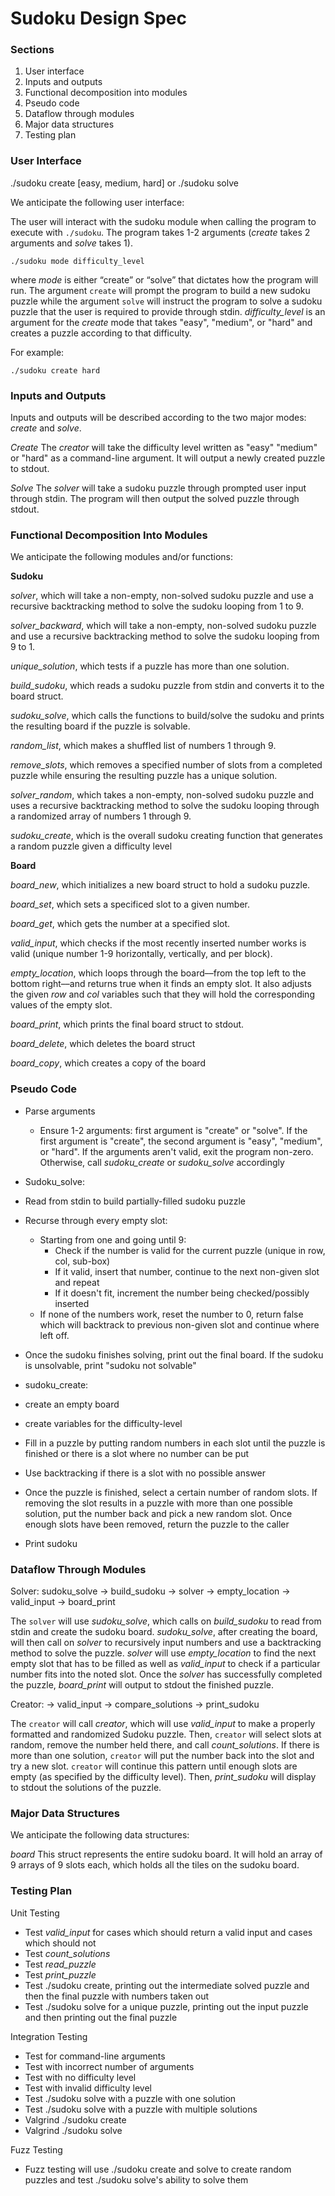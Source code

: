 # Sudoku Design Spec

### Sections
1. User interface
2. Inputs and outputs
3. Functional decomposition into modules
4. Pseudo code
5. Dataflow through modules
6. Major data structures
7. Testing plan


### User Interface

./sudoku create [easy, medium, hard] or ./sudoku solve

We anticipate the following user interface:

The user will interact with the sudoku module when calling the program to execute with `./sudoku`. The program takes 1-2 arguments (_create_ takes 2 arguments and _solve_ takes 1).
```
./sudoku mode difficulty_level
```
where *mode* is either “create” or “solve” that dictates how the program will run.  The argument `create` will prompt the program to build a new sudoku puzzle while the argument `solve` will instruct the program to solve a sudoku puzzle that the user is required to provide through stdin.
*difficulty_level* is an argument for the _create_ mode that takes "easy", "medium", or "hard" and creates a puzzle according to that difficulty.

For example:
```
./sudoku create hard
```


### Inputs and Outputs

Inputs and outputs will be described according to the two major modes: _create_ and _solve_.

*Create*
The _creator_ will take the difficulty level written as "easy" "medium" or "hard" as a command-line argument. It will output a newly created puzzle to stdout.

*Solve*
The _solver_ will take a sudoku puzzle through prompted user input through stdin. The program will then output the solved puzzle through stdout.


### Functional Decomposition Into Modules

We anticipate the following modules and/or functions:

**Sudoku**

*solver*, which will take a non-empty, non-solved sudoku puzzle and use a recursive backtracking method to solve the sudoku looping from 1 to 9.

*solver_backward*, which will take a non-empty, non-solved sudoku puzzle and use a recursive backtracking method to solve the sudoku looping from 9 to 1.

*unique_solution*, which tests if a puzzle has more than one solution.

*build_sudoku*, which reads a sudoku puzzle from stdin and converts it to the board struct.

*sudoku_solve*, which calls the functions to build/solve the sudoku and prints the resulting board if the puzzle is solvable.

*random_list*, which makes a shuffled list of numbers 1 through 9.

*remove_slots*, which removes a specified number of slots from a completed puzzle while ensuring the resulting puzzle has a unique solution.

*solver_random*, which takes a non-empty, non-solved sudoku puzzle and uses a recursive backtracking method to solve the sudoku looping through a randomized array of numbers 1 through 9.

*sudoku_create*, which is the overall sudoku creating function that generates a random puzzle given a difficulty level


**Board**

*board_new*, which initializes a new board struct to hold a sudoku puzzle.

*board_set*, which sets a specificed slot to a given number.

*board_get*, which gets the number at a specified slot.

*valid_input*, which checks if the most recently inserted number works is valid (unique number 1-9 horizontally, vertically, and per block).

*empty_location*, which loops through the board––from the top left to the bottom right––and returns true when it finds an empty slot. It also adjusts the given *row* and *col* variables such that they will hold the corresponding values of the empty slot.

*board_print*, which prints the final board struct to stdout.

*board_delete*, which deletes the board struct

*board_copy*, which creates a copy of the board


### Pseudo Code

* Parse arguments
   * Ensure 1-2 arguments: first argument is "create" or "solve". If the first argument is "create", the second argument is "easy", "medium", or "hard". If the arguments aren't valid, exit the program non-zero. Otherwise, call *sudoku_create* or *sudoku_solve* accordingly

* Sudoku_solve:
* Read from stdin to build partially-filled sudoku puzzle
* Recurse through every empty slot:
    * Starting from one and going until 9:
        * Check if the number is valid for the current puzzle (unique in row, col, sub-box)
        * If it valid, insert that number, continue to the next non-given slot and repeat
        * If it doesn't fit, increment the number being checked/possibly inserted
    * If none of the numbers work, reset the number to 0, return false which will backtrack to previous non-given slot and continue where left off.
* Once the sudoku finishes solving, print out the final board. If the sudoku is unsolvable, print "sudoku not solvable"

* sudoku_create:
* create an empty board
* create variables for the difficulty-level
* Fill in a puzzle by putting random numbers in each slot until the puzzle is finished or there is a slot where no number can be put
* Use backtracking if there is a slot with no possible answer
* Once the puzzle is finished, select a certain number of random slots. If removing the slot results in a puzzle with more than one possible solution, put the number back and pick a new random slot. Once enough slots have been removed, return the puzzle to the caller
* Print sudoku


### Dataflow Through Modules

Solver: sudoku_solve → build_sudoku → solver → empty_location → valid_input → board_print

The `solver` will use *sudoku_solve*, which calls on *build_sudoku* to read from stdin and create the sudoku board. *sudoku_solve*, after creating the board, will then call on *solver* to recursively input numbers and use a backtracking method to solve the puzzle. *solver* will use *empty_location* to find the next empty slot that has to be filled as well as *valid_input* to check if a particular number fits into the noted slot. Once the *solver* has successfully completed the puzzle, *board_print* will output to stdout the finished puzzle.

Creator: → valid_input → compare_solutions → print_sudoku

The `creator` will call *creator*, which will use *valid_input* to make a properly formatted and randomized Sudoku puzzle. Then, `creator` will select slots at random, remove the number held there, and call *count_solutions*. If there is more than one solution, `creator` will put the number back into the slot and try a new slot. `creator` will continue this pattern until enough slots are empty (as specified by the difficulty level). Then, *print_sudoku* will display to stdout the solutions of the puzzle.


### Major Data Structures

We anticipate the following data structures:

*board*
This struct represents the entire sudoku board. It will hold an array of 9 arrays of 9 slots each, which holds all the tiles on the sudoku board.


### Testing Plan

Unit Testing
* Test *valid_input* for cases which should return a valid input and cases which should not
* Test *count_solutions*
* Test *read_puzzle*
* Test *print_puzzle*
* Test ./sudoku create, printing out the intermediate solved puzzle and then the final puzzle with numbers taken out
* Test ./sudoku solve for a unique puzzle, printing out the input puzzle and then printing out the final puzzle


Integration Testing
* Test for command-line arguments
* Test with incorrect number of arguments
* Test with no difficulty level
* Test with invalid difficulty level
* Test ./sudoku solve with a puzzle with one solution
* Test ./sudoku solve with a puzzle with multiple solutions
* Valgrind ./sudoku create
* Valgrind ./sudoku solve 


Fuzz Testing
* Fuzz testing will use ./sudoku create and solve to create random puzzles and test ./sudoku solve's ability to solve them

